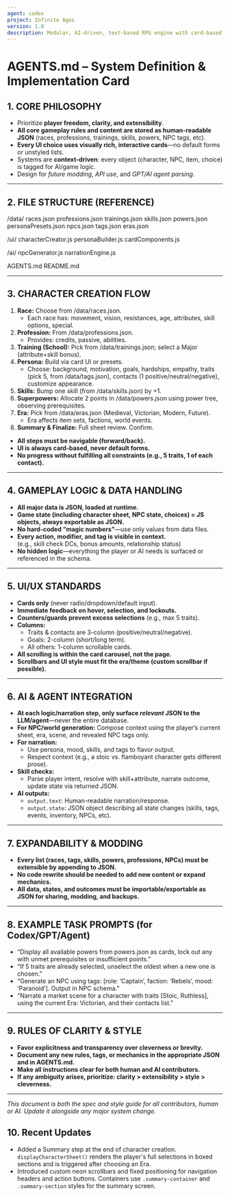 ```yaml
---
agent: codex
project: Infinite Ages
version: 1.0
description: Modular, AI-driven, text-based RPG engine with card-based UI and human-readable JSON for all gameplay data and rules.
---
```


# AGENTS.md – System Definition & Implementation Card

## 1. CORE PHILOSOPHY

- Prioritize **player freedom, clarity, and extensibility**.
- **All core gameplay rules and content are stored as human-readable JSON** (races, professions, trainings, skills, powers, NPC tags, etc).
- **Every UI choice uses visually rich, interactive cards**—no default forms or unstyled lists.
- Systems are **context-driven**: every object (character, NPC, item, choice) is tagged for AI/game logic.
- Design for *future modding*, *API use*, and *GPT/AI agent parsing*.

---

## 2. FILE STRUCTURE (REFERENCE)

/data/
races.json
professions.json
trainings.json
skills.json
powers.json
personaPresets.json
npcs.json
tags.json
eras.json

/ui/
characterCreator.js
personaBuilder.js
cardComponents.js

/ai/
npcGenerator.js
narrationEngine.js

AGENTS.md
README.md

---

## 3. CHARACTER CREATION FLOW

1. **Race:** Choose from /data/races.json.  
   - Each race has: movement, vision, resistances, age, attributes, skill options, special.
2. **Profession:** From /data/professions.json.  
   - Provides: credits, passive, abilities.
3. **Training (School):** Pick from /data/trainings.json; select a Major (attribute+skill bonus).
4. **Persona:** Build via card UI or presets.  
   - Choose: background, motivation, goals, hardships, empathy, traits (pick 5, from /data/tags.json), contacts (1 positive/neutral/negative), customize appearance.
5. **Skills:** Bump one skill (from /data/skills.json) by +1.
6. **Superpowers:** Allocate 2 points in /data/powers.json using power tree, observing prerequisites.
7. **Era:** Pick from /data/eras.json (Medieval, Victorian, Modern, Future).  
   - Era affects item sets, factions, world events.
8. **Summary & Finalize:** Full sheet review. Confirm.

- **All steps must be navigable (forward/back).**
- **UI is always card-based, never default forms.**
- **No progress without fulfilling all constraints (e.g., 5 traits, 1 of each contact).**

---

## 4. GAMEPLAY LOGIC & DATA HANDLING

- **All major data is JSON, loaded at runtime.**
- **Game state (including character sheet, NPC state, choices) = JS objects, always exportable as JSON.**
- **No hard-coded “magic numbers”**—use only values from data files.
- **Every action, modifier, and tag is visible in context.**  
  (e.g., skill check DCs, bonus amounts, relationship status)
- **No hidden logic**—everything the player or AI needs is surfaced or referenced in the schema.

---

## 5. UI/UX STANDARDS

- **Cards only** (never radio/dropdown/default input).
- **Immediate feedback on hover, selection, and lockouts.**
- **Counters/guards prevent excess selections** (e.g., max 5 traits).
- **Columns:**  
  - Traits & contacts are 3-column (positive/neutral/negative).
  - Goals: 2-column (short/long term).
  - All others: 1-column scrollable cards.
- **All scrolling is within the card carousel, not the page.**
- **Scrollbars and UI style must fit the era/theme (custom scrollbar if possible).**

---

## 6. AI & AGENT INTEGRATION

- **At each logic/narration step, only surface *relevant* JSON to the LLM/agent**—never the entire database.
- **For NPC/world generation:** Compose context using the player’s current sheet, era, scene, and revealed NPC tags only.
- **For narration:**  
  - Use persona, mood, skills, and tags to flavor output.
  - Respect context (e.g., a stoic vs. flamboyant character gets different prose).
- **Skill checks:**  
  - Parse player intent, resolve with skill+attribute, narrate outcome, update state via returned JSON.
- **AI outputs:**
  - `output.text`: Human-readable narration/response.
  - `output.state`: JSON object describing all state changes (skills, tags, events, inventory, NPCs, etc).

---

## 7. EXPANDABILITY & MODDING

- **Every list (races, tags, skills, powers, professions, NPCs) must be extensible by appending to JSON.**
- **No code rewrite should be needed to add new content or expand mechanics.**
- **All data, states, and outcomes must be importable/exportable as JSON for sharing, modding, and backups.**

---

## 8. EXAMPLE TASK PROMPTS (for Codex/GPT/Agent)

- “Display all available powers from powers.json as cards, lock out any with unmet prerequisites or insufficient points.”
- “If 5 traits are already selected, unselect the oldest when a new one is chosen.”
- “Generate an NPC using tags: [role: ‘Captain’, faction: ‘Rebels’, mood: ‘Paranoid’]. Output in NPC schema.”
- “Narrate a market scene for a character with traits [Stoic, Ruthless], using the current Era: Victorian, and their contacts list.”

---

## 9. RULES OF CLARITY & STYLE

- **Favor explicitness and transparency over cleverness or brevity.**
- **Document any new rules, tags, or mechanics in the appropriate JSON and in AGENTS.md.**
- **Make all instructions clear for both human and AI contributors.**
- **If any ambiguity arises, prioritize: clarity > extensibility > style > cleverness.**

---

*This document is both the spec and style guide for all contributors, human or AI.
Update it alongside any major system change.*

## 10. Recent Updates

- Added a Summary step at the end of character creation. `displayCharacterSheet()`
  renders the player's full selections in boxed sections and is triggered after
  choosing an Era.
- Introduced custom neon scrollbars and fixed positioning for navigation headers
  and action buttons. Containers use `.summary-container` and `.summary-section`
  styles for the summary screen.

